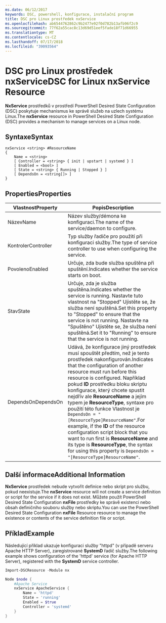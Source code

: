 ```yaml
---
ms.date: 06/12/2017
keywords: DSC, powershell, konfigurace, instalační program
title: DSC pro Linux prostředek nxService
ms.openlocfilehash: ab6544762862c9b2477e92f0d782b13afb96f2c9
ms.sourcegitcommit: 77f62a55cac8c13d69d51eef5fade18f71d66955
ms.translationtype: MT
ms.contentlocale: cs-CZ
ms.lasthandoff: 07/17/2018
ms.locfileid: "39093564"
---
```

# <a name="dsc-for-linux-nxservice-resource"></a><span data-ttu-id="c61a4-103">DSC pro Linux prostředek nxService</span><span class="sxs-lookup"><span data-stu-id="c61a4-103">DSC for Linux nxService Resource</span></span>

<span data-ttu-id="c61a4-104">**NxService** prostředků v prostředí PowerShell Desired State Configuration (DSC) poskytuje mechanismus ke správě služeb na uzlech systému Linux.</span><span class="sxs-lookup"><span data-stu-id="c61a4-104">The **nxService** resource in PowerShell Desired State Configuration (DSC) provides a mechanism to manage services on a Linux node.</span></span>

## <a name="syntax"></a><span data-ttu-id="c61a4-105">Syntaxe</span><span class="sxs-lookup"><span data-stu-id="c61a4-105">Syntax</span></span>

```
nxService <string> #ResourceName
{
    Name = <string>
    [ Controller = <string> { init | upstart | systemd } ]
    [ Enabled = <bool> ]
    [ State = <string> { Running | Stopped } ]
    [ DependsOn = <string[]> ]
}
```

## <a name="properties"></a><span data-ttu-id="c61a4-106">Properties</span><span class="sxs-lookup"><span data-stu-id="c61a4-106">Properties</span></span>
|  <span data-ttu-id="c61a4-107">Vlastnost</span><span class="sxs-lookup"><span data-stu-id="c61a4-107">Property</span></span> |  <span data-ttu-id="c61a4-108">Popis</span><span class="sxs-lookup"><span data-stu-id="c61a4-108">Description</span></span> |
|---|---|
| <span data-ttu-id="c61a4-109">Název</span><span class="sxs-lookup"><span data-stu-id="c61a4-109">Name</span></span>| <span data-ttu-id="c61a4-110">Název služby/démona ke konfiguraci.</span><span class="sxs-lookup"><span data-stu-id="c61a4-110">The name of the service/daemon to configure.</span></span>|
| <span data-ttu-id="c61a4-111">Kontroler</span><span class="sxs-lookup"><span data-stu-id="c61a4-111">Controller</span></span>| <span data-ttu-id="c61a4-112">Typ služby řadiče pro použití při konfiguraci služby.</span><span class="sxs-lookup"><span data-stu-id="c61a4-112">The type of service controller to use when configuring the service.</span></span>|
| <span data-ttu-id="c61a4-113">Povoleno</span><span class="sxs-lookup"><span data-stu-id="c61a4-113">Enabled</span></span>| <span data-ttu-id="c61a4-114">Určuje, zda bude služba spuštěna při spuštění.</span><span class="sxs-lookup"><span data-stu-id="c61a4-114">Indicates whether the service starts on boot.</span></span>|
| <span data-ttu-id="c61a4-115">Stav</span><span class="sxs-lookup"><span data-stu-id="c61a4-115">State</span></span>| <span data-ttu-id="c61a4-116">Určuje, zda je služba spuštěna.</span><span class="sxs-lookup"><span data-stu-id="c61a4-116">Indicates whether the service is running.</span></span> <span data-ttu-id="c61a4-117">Nastavte tuto vlastnost na "Stopped" Ujistěte se, že služba není spuštěná.</span><span class="sxs-lookup"><span data-stu-id="c61a4-117">Set this property to "Stopped" to ensure that the service is not running.</span></span> <span data-ttu-id="c61a4-118">Nastavte na "Spuštěno" Ujistěte se, že služba není spuštěná.</span><span class="sxs-lookup"><span data-stu-id="c61a4-118">Set it to "Running" to ensure that the service is not running.</span></span>|
| <span data-ttu-id="c61a4-119">DependsOn</span><span class="sxs-lookup"><span data-stu-id="c61a4-119">DependsOn</span></span> | <span data-ttu-id="c61a4-120">Udává, že konfigurace jiný prostředek musí spouštět předtím, než je tento prostředek nakonfigurován.</span><span class="sxs-lookup"><span data-stu-id="c61a4-120">Indicates that the configuration of another resource must run before this resource is configured.</span></span> <span data-ttu-id="c61a4-121">Například pokud **ID** prostředku bloku skriptu konfigurace, který chcete spustit nejdřív ale **ResourceName** a jejím typem je **ResourceType**, syntaxe pro použití této funkce Vlastnost je `DependsOn = "[ResourceType]ResourceName"`.</span><span class="sxs-lookup"><span data-stu-id="c61a4-121">For example, if the **ID** of the resource configuration script block that you want to run first is **ResourceName** and its type is **ResourceType**, the syntax for using this property is `DependsOn = "[ResourceType]ResourceName"`.</span></span>|

## <a name="additional-information"></a><span data-ttu-id="c61a4-122">Další informace</span><span class="sxs-lookup"><span data-stu-id="c61a4-122">Additional Information</span></span>

<span data-ttu-id="c61a4-123">**NxService** prostředek nebude vytvořit definice nebo skript pro službu, pokud neexistuje.</span><span class="sxs-lookup"><span data-stu-id="c61a4-123">The **nxService** resource will not create a service definition or script for the service if it does not exist.</span></span> <span data-ttu-id="c61a4-124">Můžete použít PowerShell Desired State Configuration **nxFile** prostředky ke správě existenci nebo obsah definičního souboru služby nebo skriptu.</span><span class="sxs-lookup"><span data-stu-id="c61a4-124">You can use the PowerShell Desired State Configuration **nxFile** Resource resource to manage the existence or contents of the service definition file or script.</span></span>

## <a name="example"></a><span data-ttu-id="c61a4-125">Příklad</span><span class="sxs-lookup"><span data-stu-id="c61a4-125">Example</span></span>

<span data-ttu-id="c61a4-126">Následující příklad ukazuje konfiguraci služby "httpd" (v případě serveru Apache HTTP Server), zaregistrované **SystemD** řadič služby.</span><span class="sxs-lookup"><span data-stu-id="c61a4-126">The following example shows configuration of the 'httpd' service (for Apache HTTP Server), registered with the **SystemD** service controller.</span></span>

```powershell
Import-DSCResource -Module nx

Node $node {
    #Apache Service
    nxService ApacheService {
        Name = 'httpd'
        State = 'running'
        Enabled = $true
        Controller = 'systemd'
    }
}
```
